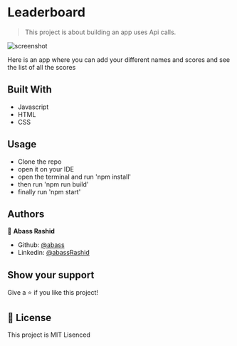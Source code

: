 # Leaderboard

> This project is about building an app uses Api calls. 

![screenshot](./src/img/readme5.PNG)

Here is an app where you can add your different names and scores and see the list of all the scores
## Built With

- Javascript
- HTML
- CSS


## Usage

- Clone the repo 
- open it on your IDE
- open the terminal and run 'npm install'
- then run 'npm run build'
- finally run 'npm start'
## Authors

👤 **Abass Rashid**

- Github: [@abass](https://github.com/Abass-rashid)
- Linkedin: [@abassRashid](https://www.linkedin.com/in/abass-rashid-0a1b531b9/)


## Show your support

Give a ⭐️ if you like this project!

## 📝 License

This project is MIT Lisenced

